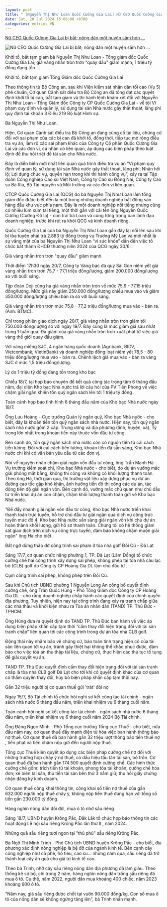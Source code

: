 ```yaml
---
layout: post
title: " [Nguyễn Thị Như Loan Quốc Cường Gia Lai] Nữ CEO Quốc Cường Gia Lai bị bắt; nông dân một huyện sắm hơn ..."
date: Sat, 20 Jul 2024 15:00:00 +0700
categories: entries VN
---
```

[Nữ CEO Quốc Cường Gia Lai bị bắt; nông dân một huyện sắm hơn ...](https://cafef.vn/nu-ceo-quoc-cuong-gia-lai-bi-bat-nong-dan-mot-huyen-sam-hon-1000-o-to-188240721110813394.chn)

![Nữ CEO Quốc Cường Gia Lai bị bắt; nông dân một huyện sắm hơn ...](https://cafefcdn.com/zoom/600_315/203337114487263232/2024/7/21/avatar1721534805818-1721534806593937035044.jpg)

Khởi tố, bắt tạm giam bà Nguyễn Thị Như Loan - Tổng giám đốc Quốc Cường Gia Lai; giá vàng nhẫn tròn trơn "quay đầu" giảm mạnh; 1 triệu tỷ đồng đang tồn ...

Khởi tố, bắt tạm giam Tổng Giám đốc Quốc Cường Gia Lai

Theo thông tin từ Bộ Công an, sau khi Viện kiểm sát nhân dân tối cao (Vụ 5) phê chuẩn, Cơ quan Cảnh sát điều tra Bộ Công an đã tống đạt các quyết định khởi tố bị can, bắt tạm giam và thi hành lệnh khám xét đối với Nguyễn Thị Như Loan - Tổng Giám đốc Công ty CP Quốc Cường Gia Lai - về tội Vi phạm quy định về quản lý, sử dụng tài sản Nhà nước gây thất thoát, lãng phí quy định tại khoản 3 Điều 219 Bộ luật Hình sự.

Bà Nguyễn Thị Như Loan.

Hiện, Cơ quan Cảnh sát điều tra Bộ Công an đang củng cố tài liệu, chứng cứ đối với sai phạm của các bị can đã khởi tố, đồng thời, tiếp tục mở rộng điều tra vụ án, làm rõ các sai phạm khác của Công ty Cổ phần Quốc Cường Gia Lai và các đơn vị, cá nhân có liên quan, áp dụng các biện pháp theo luật định để thu hồi triệt để tài sản cho Nhà nước.

Đây là diễn biến mới nhất liên quan quá trình điều tra vụ án “Vi phạm quy định về quản lý, sử dụng tài sản Nhà nước gây thất thoát, lãng phí; Nhận hối lộ; Lợi dụng chức vụ, quyền hạn trong khi thi hành công vụ”, xảy ra tại Tập đoàn Công nghiệp Cao su Việt Nam, Công ty Cao su Đồng Nai, Công ty Cao su Bà Rịa, Bộ Tài nguyên và Môi trường và các đơn vị liên quan.

CTCP Quốc Cường Gia Lai (QCG) do bà Nguyễn Thị Như Loan làm tổng giám đốc được biết đến là một trong những doanh nghiệp bất động sản hàng đầu khu vực phía nam. Đây là một doanh nghiệp nổi tiếng nhưng cũng có nhiều lùm xùm tai tiếng, một thời gắn với cái tên ông Nguyễn Quốc Cường (Cường Đô la) - con trai bà Loan và cũng từng trong ban lãnh đạo doanh nghiệp, trước khi rút ra khỏi QCG và kinh doanh riêng.

Quốc Cường Gia Lai của bà Nguyễn Thị Như Loan gần đây lại nổi lên sau khi bị tòa tuyên phải trả 2.883 tỷ đồng trong vụ Trương Mỹ Lan và mới nhất là sự vắng mặt của bà Nguyễn Thị Như Loan “vì sức khỏe” dẫn đến việc tổ chức bất thành ĐHCĐ thường niên 2024 của QCG ngày 30/6.

Giá vàng nhẫn tròn trơn "quay đầu" giảm mạnh

Thời điểm 17h30 ngày 20/7, Công ty Vàng bạc đá quý Sài Gòn niêm yết giá vàng nhẫn tròn trơn 75,7 - 77,1 triệu đồng/lượng, giảm 200.000 đồng/lượng so với buổi sáng.

Tập đoàn Doji cũng hạ giá vàng nhẫn tròn trơn về mức 75,9 - 77,15 triệu đồng/lượng. Mức giá này giảm 250.000 đồng/lượng chiều mua vào và giảm 350.000 đồng/lượng chiều bán ra so với buổi sáng.

Giá vàng nhẫn tròn trơn mức 75,8 - 77,2 triệu đồng/lượng mua vào - bán ra. (Ảnh: BTMC).

Chỉ trong phiên giao dịch ngày 20/7, giá vàng nhẫn tròn trơn giảm tới 750.000 đồng/lượng so với ngày 19/7. Đây cũng là mức giảm giá sâu nhất trong 1 tuần qua. Đà giảm của giá vàng nhẫn tròn trơn xuất phát từ việc giá vàng thế giới quay đầu giảm.

Với vàng miếng SJC, 4 ngân hàng quốc doanh (Agribank, BIDV, Vietcombank, VietinBank) và doanh nghiệp đồng loạt niêm yết 78,5 - 80 triệu đồng/lượng mua vào - bán ra. Chênh lệch giá mua vào - bán ra vàng SJC ở mức 1,5 triệu đồng/lượng.

Lý do 1 triệu tỷ đồng đang tồn trong kho bạc

Chiều 18/7, tại họp báo chuyên đề kết quả công tác trọng tâm 6 tháng đầu năm, đại diện Kho bạc Nhà nước trả lời câu hỏi của PV Tiền Phong về việc chậm giải ngân khiến tồn quỹ ngân sách lên tới 1 triệu tỷ đồng .

Toàn cảnh họp báo tình hình 6 tháng đầu năm của Kho bạc Nhà nước ngày 18/7.

Ông Lưu Hoàng - Cục trưởng Quản lý ngân quỹ, Kho bạc Nhà nước - cho biết, đây là khoản tiền tồn quỹ ngân sách nhà nước. Hiện nay, tồn quỹ ngân sách nhà nước gồm 2 cấp: Trung ương và địa phương (tỉnh, huyện, xã). Tỷ trọng lớn nhất trong khoản tiền này thuộc vốn đầu tư công.

Bên cạnh đó, tồn quỹ ngân sách nhà nước còn có nguồn tiền từ cải cách tiền lương. Đối với cải cách tiền lương, khoản tiền đã sẵn sàng, Kho bạc Nhà nước chi khi có văn bản yêu cầu từ các đơn vị.

Nói về nguyên nhân chậm giải ngân vốn đầu tư công, ông Trần Mạnh Hà - Vụ trưởng kiểm soát chi, Kho bạc Nhà nước - cho biết, do dự án vướng mắc giải phóng mặt bằng, không thi công và không có khối lượng thanh toán. Theo ông Hà, thời gian qua, thị trường vật liệu xây dựng phục vụ dự án đường cao tốc gặp khó khăn, ảnh hưởng tiến độ thi công các dự án, tác động tiến độ giải ngân vốn. Bên cạnh đó, vướng mắc chủ quan như chủ đầu tư triển khai dự án còn chậm, chậm khối lượng thanh toán gửi về Kho bạc Nhà nước.

"Để đẩy nhanh giải ngân vốn đầu tư công, Kho bạc Nhà nước triển khai thanh toán trực tuyến, hỗ trợ chủ đầu tư giải ngân qua dịch vụ công trực tuyến mức độ 4. Kho bạc Nhà nước sẵn sàng giải ngân vốn khi chủ dự án hoàn thành khối lượng, gửi hồ sơ thanh toán. Chúng tôi có hệ thống giám sát giao dịch trên dịch vụ công trực tuyến, đảm bảo không chậm muộn giải ngân" ông Hà cho biết.

Bất ngờ dừng tháo dỡ công trình sai phạm ở tòa nhà golf Đồi Cù - Đà Lạt

Sáng 17/7, cơ quan chức năng phường 1, TP. Đà Lạt (Lâm Đồng) tổ chức cưỡng chế hai công trình xây dựng sai phép, không phép tại tòa nhà câu lạc bộ (CLB) golf do Công ty CP Hoàng Gia DL làm chủ đầu tư .

Cụm công trình sai phép, không phép trên Đồi Cù.

Sau khi Chủ tịch UBND phường 1 Nguyễn Long An công bố quyết định cưỡng chế, ông Trần Quốc Hùng - Phó Tổng Giám đốc Công ty CP Hoàng Gia DL - cho rằng doanh nghiệp chấp hành các quyết định của chính quyền địa phương. Tuy nhiên, hiện nay tại công trình đang xảy ra tranh chấp giữa các nhà thầu và khởi kiện nhau ra Tòa án nhân dân (TAND) TP. Thủ Đức - TPHCM.

Ông Hùng đưa ra quyết định do TAND TP. Thủ Đức ban hành về việc áp dụng biện pháp khẩn cấp tạm thời “cấm thay đổi hiện trạng đối với tài sản tranh chấp” liên quan tới các công trình trong dự án tòa nhà CLB golf.

Động thái này nhằm bảo vệ chứng cứ, bảo toàn tình trạng hiện có của tài sản liên quan tới vụ án, tránh gây thiệt hại không thể khắc phục được, đảm bảo cho việc tòa án thu thập tài liệu, chứng cứ, thực hiện các thủ tục tố tụng để giải quyết vụ án.

TAND TP. Thủ Đức quyết định cấm thay đổi hiện trạng đối với tài sản tranh chấp là tòa nhà CLB golf Đà Lạt cho tới khi có quyết định khác của cơ quan có thẩm quyền thay đổi, hủy bỏ biện pháp khẩn cấp tạm thời này.

Gần 32 triệu người bị cơ quan thuế gửi 'trát' đòi nợ

Ngày 15/7, Bộ Tài chính tổ chức hội nghị sơ kết công tác tài chính - ngân sách nhà nước 6 tháng đầu năm, triển khai nhiệm vụ 6 tháng cuối năm.

Toàn cảnh hội nghị sơ kết công tác tài chính - ngân sách nhà nước 6 tháng đầu năm, triển khai nhiệm vụ 6 tháng cuối năm 2024 Bộ Tài chính.

Ông Đặng Ngọc Minh - Phó Tổng cục trưởng Tổng cục Thuế - cho biết, nửa đầu năm nay, cơ quan thuế đẩy mạnh điện tử hóa việc ban hành thông báo nợ thuế. Cơ quan thuế đã ban hành gần 32 triệu lượt thông báo tiền thuế nợ , tiền phạt và tiền chậm nộp gửi đến người nộp thuế.

Tổng cục Thuế kiên quyết áp dụng các biện pháp cưỡng chế nợ đối với những trường hợp chây ỳ nợ thuế, có dấu hiệu tẩu tán tài sản, bỏ trốn. Cơ quan thuế đã ban hành gần 174.500 quyết định cưỡng chế. Các hình thức cưỡng chế gồm: trích tiền từ tài khoản, phong tỏa tài khoản; cưỡng chế hóa đơn; kê biên tài sản, thu tiền tài sản bên thứ 3 nắm giữ; thu hồi giấy chứng nhận đăng ký kinh doanh.

Cơ quan thuế công khai thông tin, công khai số tiền nợ thuế của gần 632.000 người nộp thuế chây ỳ, không nộp tiền thuế đúng hạn với tổng số tiền gần 230.000 tỷ đồng.

Hàng nghìn nông dân đổi đời, mua ô tô nhờ sầu riêng

Sáng 18/7, UBND huyện Krông Pắc, Đắk Lắk tổ chức họp báo thông tin các hoạt động Lễ hội sầu riêng Krông Pắc lần thứ II , năm 2024.

Những quả sầu riêng tươi ngon tại "thủ phủ" sầu riêng Krông Pắc.

Bà Ngô Thị Minh Trinh - Phó Chủ tịch UBND huyện Krông Pắc - cho biết, địa phương xác định nông nghiệp là bệ đỡ của ngành kinh tế. Bên cạnh cây công nghiệp như cà phê, hồ tiêu, cao su… những năm qua, sầu riêng đã trở thành loại cây ăn quả cho giá trị kinh tế cao.

Theo bà Trinh, nhờ cây sầu riêng nông dân địa phương đã làm giàu. Theo thống kê sơ bộ, chỉ trong 2 năm, hàng nghìn nông dân trồng sầu riêng đã mua ô tô. Cụ thể, năm 2022, người dân mua khoảng 400 chiếc, năm 2023 khoảng 600 ô tô.

"Năm nay, giá sầu riêng được chốt tại vườn 90.000 đồng/kg. Con số mua ô tô của nông dân sẽ không ngừng tăng lên", bà Trinh nhấn mạnh.

